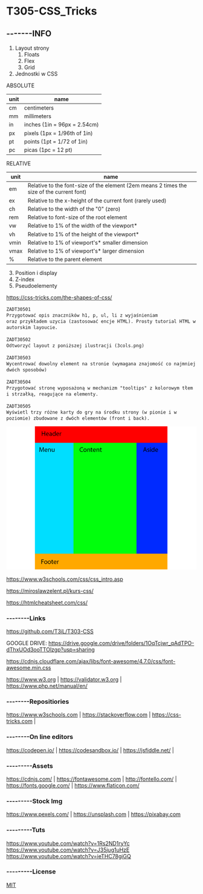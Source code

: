 # T305-CSS_Tricks
## -------INFO

1. Layout strony
   1. Floats
   1. Flex
   1. Grid
1. Jednostki w CSS

ABSOLUTE

unit|name
----|------------
cm | centimeters
mm | millimeters
in | inches (1in = 96px = 2.54cm)
px | pixels (1px = 1/96th of 1in)
pt | points (1pt = 1/72 of 1in)
pc | picas (1pc = 12 pt)

RELATIVE

unit|name
----|------------
em | Relative to the font-size of the element (2em means 2 times the size of the current font)	
ex	| Relative to the x-height of the current font (rarely used)	
ch	| Relative to the width of the "0" (zero)	
rem | Relative to font-size of the root element	
vw	| Relative to 1% of the width of the viewport*	
vh	| Relative to 1% of the height of the viewport*	
vmin | Relative to 1% of viewport's* smaller dimension	
vmax | Relative to 1% of viewport's* larger dimension	
% | Relative to the parent element

3. Position i display
4. Z-index
5. Pseudoelementy


https://css-tricks.com/the-shapes-of-css/


```
ZADT30501
Przygotować opis znaczników h1, p, ul, li z wyjaśnieniam 
oraz przykładem uzycia (zastosować encje HTML). Prosty tutorial HTML w autorskim layoucie.

ZADT30502
Odtworzyć layout z poniższej ilustracji (3cols.png)

ZADT30503
Wycentrować dowolny element na stronie (wymagana znajomość co najmniej dwóch sposobów)

ZADT30504
Przygotować stronę wyposażoną w mechanizm "tooltips" z kolorowym tłem i strzałką, reagujące na elementy.

ZADT30505
Wyświetl trzy różne karty do gry na środku strony (w pionie i w poziomie) zbudowane z dwóch elementów (front i back).
```

![3cols](/3cols.png)

https://www.w3schools.com/css/css_intro.asp

https://miroslawzelent.pl/kurs-css/

https://htmlcheatsheet.com/css/
### --------Links
https://github.com/T3iL/T303-CSS

GOOGLE DRIVE: https://drive.google.com/drive/folders/1OqTcjwr_qAdTPO-dThxUOd3ooTTOlzgp?usp=sharing

https://cdnjs.cloudflare.com/ajax/libs/font-awesome/4.7.0/css/font-awesome.min.css

https://www.w3.org | https://validator.w3.org | https://www.php.net/manual/en/
### --------Repositiories
https://www.w3schools.com | https://stackoverflow.com | https://css-tricks.com |
### --------On line editors
https://codepen.io/ | https://codesandbox.io/ | https://jsfiddle.net/ |
### ---------Assets
https://cdnjs.com/ | https://fontawesome.com | http://fontello.com/ | https://fonts.google.com/ | https://www.flaticon.com/
### ---------Stock Img
https://www.pexels.com/ | https://unsplash.com | https://pixabay.com
### ---------Tuts
https://www.youtube.com/watch?v=1Rs2ND1ryYc
https://www.youtube.com/watch?v=J35jug1uHzE
https://www.youtube.com/watch?v=ieTHC78giGQ
### ---------License
[MIT](https://choosealicense.com/licenses/mit/)
